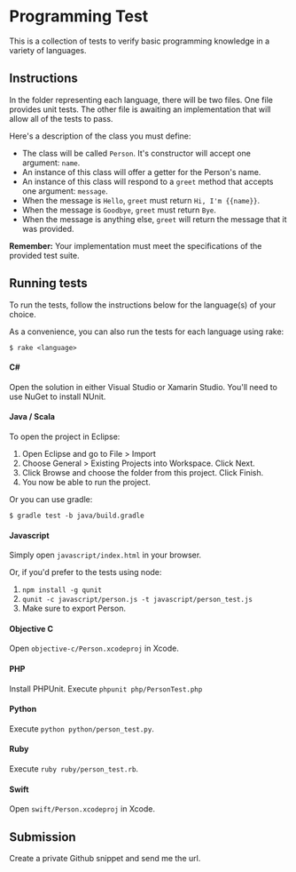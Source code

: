 # Programming Test

This is a collection of tests to verify basic programming knowledge in a variety of languages.

## Instructions

In the folder representing each language, there will be two files. One file provides unit tests. The other file is awaiting an implementation that will allow all of the tests to pass.

Here's a description of the class you must define:

+ The class will be called `Person`. It's constructor will accept one argument: `name`.
+ An instance of this class will offer a getter for the Person's name.
+ An instance of this class will respond to a `greet` method that accepts one argument: `message`.
+ When the message is `Hello`, `greet` must return `Hi, I'm {{name}}`.
+ When the message is `Goodbye`, `greet` must return `Bye`.
+ When the message is anything else, `greet` will return the message that it was provided.

**Remember:** Your implementation must meet the specifications of the provided test suite.

## Running tests

To run the tests, follow the instructions below for the language(s) of your choice.

As a convenience, you can also run the tests for each language using rake:

    $ rake <language>

#### C&#35;

Open the solution in either Visual Studio or Xamarin Studio. You'll need to use NuGet to install NUnit.

#### Java / Scala

To open the project in Eclipse:

1. Open Eclipse and go to File > Import
2. Choose General > Existing Projects into Workspace. Click Next.
3. Click Browse and choose the folder from this project. Click Finish.
4. You now be able to run the project.

Or you can use gradle:

    $ gradle test -b java/build.gradle

#### Javascript

Simply open `javascript/index.html` in your browser.

Or, if you'd prefer to the tests using node:

1. `npm install -g qunit`
2. `qunit -c javascript/person.js -t javascript/person_test.js`
3. Make sure to export Person.

#### Objective C

Open `objective-c/Person.xcodeproj` in Xcode.

#### PHP

Install PHPUnit. Execute `phpunit php/PersonTest.php`

#### Python

Execute `python python/person_test.py`.

#### Ruby

Execute `ruby ruby/person_test.rb`.

#### Swift

Open `swift/Person.xcodeproj` in Xcode.

## Submission

Create a private Github snippet and send me the url.
